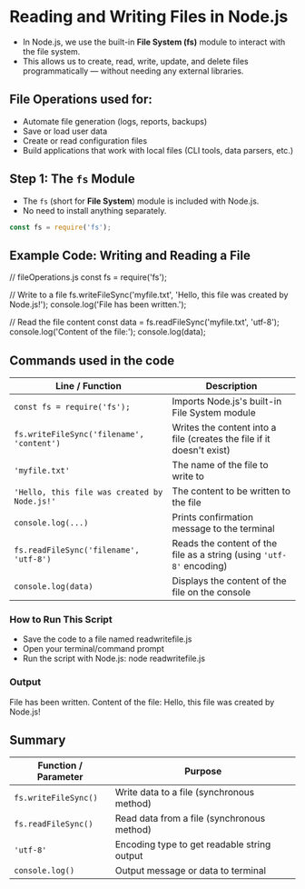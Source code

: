 # Reading and Writing Files in Node.js

- In Node.js, we use the built-in **File System (fs)** module to interact with the file system.
- This allows us to create, read, write, update, and delete files programmatically — without needing any external libraries.

## File Operations used for:
- Automate file generation (logs, reports, backups)
- Save or load user data
- Create or read configuration files
- Build applications that work with local files (CLI tools, data parsers, etc.)

## Step 1: The `fs` Module
- The `fs` (short for **File System**) module is included with Node.js.
- No need to install anything separately.
```js
const fs = require('fs');
```
## Example Code: Writing and Reading a File

// fileOperations.js
const fs = require('fs');

// Write to a file
fs.writeFileSync('myfile.txt', 'Hello, this file was created by Node.js!');
console.log('File has been written.');

// Read the file content
const data = fs.readFileSync('myfile.txt', 'utf-8');
console.log('Content of the file:');
console.log(data);

## Commands used in the code

| Line / Function                                | Description                                                              |
|------------------------------------------------|--------------------------------------------------------------------------|
| `const fs = require('fs');`                    | Imports Node.js's built-in File System module                            |
| `fs.writeFileSync('filename', 'content')`      | Writes the content into a file (creates the file if it doesn't exist)    |
| `'myfile.txt'`                                 | The name of the file to write to                                         |
| `'Hello, this file was created by Node.js!'`   | The content to be written to the file                                    |
| `console.log(...)`                             | Prints confirmation message to the terminal                              |
| `fs.readFileSync('filename', 'utf-8')`         | Reads the content of the file as a string (using `'utf-8'` encoding)     |
| `console.log(data)`                            | Displays the content of the file on the console                          |

### How to Run This Script
- Save the code to a file named readwritefile.js
- Open your terminal/command prompt
- Run the script with Node.js:
node readwritefile.js

 ### Output
File has been written.
Content of the file:
Hello, this file was created by Node.js!

## Summary

| Function / Parameter        | Purpose                                      |
|-----------------------------|----------------------------------------------|
| `fs.writeFileSync()`        | Write data to a file (synchronous method)    |
| `fs.readFileSync()`         | Read data from a file (synchronous method)   |
| `'utf-8'`                   | Encoding type to get readable string output  |
| `console.log()`             | Output message or data to terminal           |